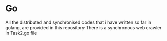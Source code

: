 # Go
All the distributed and synchronised codes that i have written so far in golang, are provided in this repository
There is a synchronous web crawler in Task2.go file
